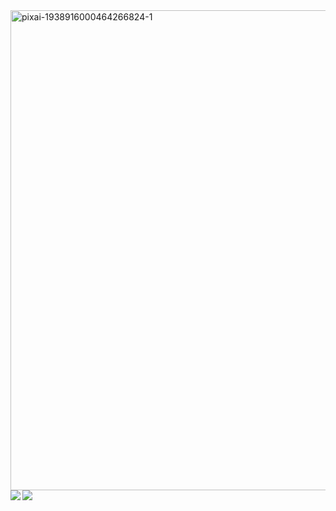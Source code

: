 
<img width="1280" height="768" alt="pixai-1938916000464266824-1" src="https://github.com/user-attachments/assets/a2fda80b-1332-444f-9a89-682570b1fa0d" />

<a href="https://github.com/anuraghazra/github-readme-stats">
  <img align="left" src="https://github-readme-stats.vercel.app/api?username=RearAlice&count_private=true&show_icons=true" />
</a>
<a href="https://github.com/anuraghazra/github-readme-stats">
  <img align="left" src="https://github-readme-stats.vercel.app/api/top-langs/?username=RearAlice" />
</a>
